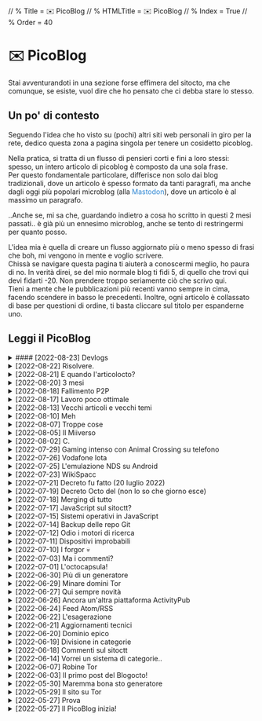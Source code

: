 // % Title = ✉️ PicoBlog
// % HTMLTitle = <span class="twa twa-envelope"><span>✉️</span></span> PicoBlog
// % Index = True
// % Order = 40

# <span class="twa twa-envelope"><span>✉️</span></span> PicoBlog

Stai avventurandoti in una sezione forse effimera del sitocto, ma che comunque, se esiste, vuol dire che ho pensato che ci debba stare lo stesso.

## Un po' di contesto

Seguendo l'idea che ho visto su (pochi) altri siti web personali in giro per la rete, dedico questa zona a pagina singola per tenere un cosidetto picoblog.

Nella pratica, si tratta di un flusso di pensieri corti e fini a loro stessi: spesso, un intero articolo di picoblog è composto da una sola frase.  
Per questo fondamentale particolare, differisce non solo dai blog tradizionali, dove un articolo è spesso formato da tanti paragrafi, ma anche dagli oggi più popolari microblog (alla <span style="Color:#3088d4;">Mastodon</span>), dove un articolo è al massimo un paragrafo.

..Anche se, mi sa che, guardando indietro a cosa ho scritto in questi 2 mesi passati.. è già più un ennesimo microblog, anche se tento di restringermi per quanto posso.

L'idea mia è quella di creare un flusso aggiornato più o meno spesso di frasi che boh, mi vengono in mente e voglio scrivere.  
Chissà se navigare questa pagina ti aiuterà a conoscermi meglio, ho paura di no. In verità direi, se del mio normale blog ti fidi 5, di quello che trovi qui devi fidarti -20. Non prendere troppo seriamente ciò che scrivo qui.  
Tieni a mente che le pubblicazioni più recenti vanno sempre in cima, facendo scendere in basso le precedenti. Inoltre, ogni articolo è collassato di base per questioni di ordine, ti basta cliccare sul titolo per espanderne uno.

## Leggi il PicoBlog

<div markdown="1" class="BorderBoxContainer">

<details markdown="1"><summary>
#### [2022-08-23] Devlogs </summary>
Per mesi sto, occasionalmente, abusando del PicoBlog come devlog per la roba che faccio. Brutta idea, visto che la scrittura qui va limitata. Quindi, ora di inaugurare la sezione [Devlogs](./Devlogs.html).
</details>

<!-- #### [2022-08-22] Risolvere. </summary>  -->
<details markdown="1">
<summary>[2022-08-22] Risolvere.</summary>
Il sitoctt è dalla sua creazione no-bloat ed efficiente. Eccetto per una (1) risorsa caricata: il [CSS per le emoji](https://octtspacc.gitlab.io/sitoctt-assets/twemoji-amazing.min.css){[:MdTgtBlank:]}. Spreca 400KB di traffico, non va bene, ma ho già qualche idea per risolvere.

![Schermata "Rete" degli strumenti sviluppatore di Firefox, che mostra i file più grossi caricati dalla home.]([staticoso:Folder:*:AbsoluteRoot]/sitoctt-assets/Media/Screenshots/Firefox-Devtools-sitoctt-index.html-2022-08-22-23-56-53.avif)
</details>

<details markdown="1">
<summary>[2022-08-21] E quando l'articolocto?</summary>
Da cosa ho iniziato a scrivere ieri è uscita fuori na roba che non finisce più, quindi va spezzettata in diversi articoli. Il primo potrei già pubblicarlo stasera, ma meglio lasciarlo a decantare una giornata, sia mai mi vengano idee da aggiungere.
</details>

<details markdown="1">
<summary>[2022-08-20] 3 mesi</summary>
Solo oggi ci ho fatto caso: 3 mesi fa (meno 3 giorni) nasceva il sitocto - anzi, il postocto. Questo tempo è volato, ma se riguardo indietro c'è molto da dire; aspettatevi l'articol**octo** 🙃
</details>

<details markdown="1">
<summary>[2022-08-18] Fallimento P2P</summary>
Chi sul sitocto naviga con attenzione avrà forse notato che, circa una settimana fa, avevo incluso una [libreria JS non aggiornata da 4 anni](https://github.com/xuset/planktos){[:MdTgtBlank:]}, che avrebbe dovuto rendere il sito automaticamente distribuito via BitTorrent. Ecco, non c'è più: non solo non funzionava, ma non faceva più caricare il sito se attivata..
</details>

<details markdown="1">
<summary>[2022-08-17] Lavoro poco ottimale</summary>
È il mio stato corrente, dove vorrei avere tutta la mia roba di codice sempre perfettamente sincronizzata tra tutti i dispositivi, incluso lo Ximi. Ho chiesto consigli [qui](https://feddit.it/post/44715){[:MdTgtBlank:]} e qualcosa di buono ho già preso, vedremo in cosa andrò a finire.
</details>

<details markdown="1">
<summary>[2022-08-13] Vecchi articoli e vecchi temi</summary>
Vorrei iniziare ad importare articoli dal mio vecchio blog, perché lì non sono ben preservati. Il primo che già ripropongo è l'ultimo pubblicato lì: [Gli inaspettati vantaggi della chiavetta Linux](./Posts/Archive/2022-05-07-Gli-Inaspettati-Vantaggi-della-Chiavetta-Linux.html). Si, con (quasi) la stessa veste grafica che avevo sul vecchio blog, anziché con quella del resto del sitocto; con staticoso posso questo ed altro.
</details>

<details markdown="1">
<summary>[2022-08-10] Meh</summary>
Da ormai 2 giorni sono fuori casa, per una vacanza che non è tipo una vacanza. Bello il posto, ho fatto delle foto che penso poi pubblicherò, tra cui alcune di spacc (!), ma ci sono rogne e boh, mi sto più che scocciando.. vediamo come continua, va...
</details>

<details markdown="1">
<summary>[2022-08-07] Troppe cose</summary>
Che ho fatto tra ieri e oggi? R su Miiverse, poi ho iniziato a programmare una [libreria C](https://gitlab.com/octospacc/LibMultiSpacc){[:MdTgtBlank:]}, e poi ho fallito a tentare di [ospitare un server](https://mastodon.uno/@octo/108783055408081922){[:MdTgtBlank:]} prima Misskey, poi Pleroma (piè aroma), e poi Mastodon.
</details>

<details markdown="1">
<summary>[2022-08-05] Il Miiverso</summary>
Un [video YT](https://yewtu.be/watch?v=JjQDik3yNhA){[:MdTgtBlank:]} ha fatto tornare Miiverse alla mia memoria, social network di Nintendo che fu chiuso. Poi mi viene in mente che la community tentò di ricrearlo e.. scopro che il progetto [rverse](https://libredd.it/r/3dshacks/comments/l4klae/miiverse_patch_to_make_it_work_again_rverse/gmyx2e4/?context=3){[:MdTgtBlank:]} è in vita. E funziona! Ho di nuovo Miiverse!
</details>

<details markdown="1">
<summary>[2022-08-02] C.</summary>
Una sola lettera, ma quante rogne. Dall'altro giorno sto provando a scrivere [questo giochino](https://gitlab.com/octospacc/BloccSpacc){[:MdTgtBlank:]}, non dico il perché o perché ho scelto C qui, altrimenti fo il papiro.
</details>

<details markdown="1">
<summary>[2022-07-29] Gaming intenso con Animal Crossing su telefono</summary>
Eh, parliamo proprio di uno di quei giochi difficili, da qualche giorno l'ho voluto riprendere in mano. Meno male che grazie agli [emulatori](./Posts/2022-07-27-0000-Emulazione-NDS-Google-Play-e-una-Storia-Oscura.html) posso vivere l'intenso ovunque, anche quando ho solo il telefono con me.
</details>

<details markdown="1">
<summary>[2022-07-26] Vodafone lota</summary>
Oggi, a casaccio, è saltata la linea Internet di casa per tipo 40 minuti buoni, Vodafone lota,.,.,
</details>

<details markdown="1">
<summary>[2022-07-25] L'emulazione NDS su Android</summary>
Nel 2022, è ancora un vero casino. E ci sono dei lati oscuri. Approfondirò bene nel prossimo post del blogoctt, che è già in scrittura.
</details>

<details markdown="1">
<summary>[2022-07-23] WikiSpacc</summary>
Mi rendo conto solo ora che su questo sito non ho mai detto che sono la Dea dello Spacc. Abbastanza grave. Lo spacc in generale, comunque, è menzionato da qualche parte.. e se non sapete cosa sia, adesso posso semplicemente dire: ho creato una wiki riguardo l'argomento e tutto ciò che ci sta attorno. Ancora è da riempire bene, ma c'è già qualcosa. Su, andate a leggere [WikiSpacc.miraheze.org/wiki/Spacc](https://wikispacc.miraheze.org/wiki/Spacc){[:MdTgtBlank:]} :)
</details>

<details markdown="1">
<summary>[2022-07-21] Decreto fu fatto (20 luglio 2022)</summary>
Avevo detto l'altro ieri del Decretocto, ieri l'ho finito e rilasciato. Purtroppo il documento ha qualche problemino di branding: la Repubblica dello Spacc e lo statocto non hanno ancora un logo ufficiale, per ora abbiamo quindi usato un fork di quello della Republica Italiana. Secondo i termini del decreto, che invito a leggere accedendo al file PDF [qui]([staticoso:Folder:*:AbsoluteRoot]/sitoctt-assets/Files/Decreto-20-luglio-2022.pdf){[:MdTgtBlank:]}, sto già riempiendo gli [Archivi MicroBlog](./Categories/MicroBlog.html).
</details>

<details markdown="1">
<summary>[2022-07-19] Decreto Octo del (non lo so che giorno esce)</summary>
Oggi ho iniziato a scrivere il nuovo Decreto Octo, che uscirà quando lo finisco, eeeeh ohh, è il primo DPCM che scrivo in vita mia, è difficile. Il decreto farà chiarezza su alcuni dubbi riguardanti la nuova raccolta "MicroBlog" del sito - e non posso dire altro, c'è il Segreto di Stato.
</details>

<details markdown="1">
<summary>[2022-07-18] Merging di tutto</summary>
Ora che ho (credo) sistemato tutto a dovere, e la funzione di posting su Mastodon di staticoso non dovrebbe fare spam inutile per roba vecchia, posso pensare a copincollare diversi miei vecchi contenuti, dalle più disparate fonti, qui al sitocto.
</details>

<details markdown="1">
<summary>[2022-07-17] JavaScript sul sitoctt?</summary>
Ehh, mi sa che devo iniziare a metterlo. Sempre in modo intelligente e che non intacca la funzionalità del sito per chi non può attivarlo, ovvio: con una libreria aggiungerò la compatibilità alle immagini AVIF per browser vecchi, con un'altra renderò praticamente il sito disponibile su BitTorrent 👀️
</details>

<details markdown="1">
<summary>[2022-07-15] Sistemi operativi in JavaScript</summary>
Quando il JS è usato bene, ossia quando è usato per fare vere app interattive e non per siti che potrebbero benissimo essere statici, sono la prima ad essere entusiasta di tale tecnologia. E dall'altro ieri mi sono ricordata di [daedalOS](https://github.com/DustinBrett/daedalOS){[:MdTgtBlank:]}, a cui ho aperto un ticket ieri e fatto una pull request oggi!
</details>

<details markdown="1">
<summary>[2022-07-14] Backup delle repo Git</summary>
È una cosa che dovrei fare, ho tante repo di mesi fa che sono ospitate sui server di un solo provider, e la cosa non va bene. Su come affronto l'argomento backup io dovrei scrivere un articolo lungo prima o poi. Fortunatamente, tutto ciò che tocca il sitoctt è stato messo (pubblico) su 3 server diversi dall'inizio ✨️
</details>

<details markdown="1">
<summary>[2022-07-12] Odio i motori di ricerca</summary>
Ma quanto devo aspettare per vedermi il sitocto indicizzato? Cosa devo fare? Oggi ho aggiunto il mio dominio alla Google Search Console, e ho anche implementato un primo supporto alla generazione di sitemap in staticoso.. speriamo di risolvere subito 😵‍💫️
</details>

<details markdown="1">
<summary>[2022-07-11] Dispositivi improbabili</summary>
Ho preso un Kindle da poco meno di una settimana. Ovviamente, l'ho hackerato seduta stante. [L'ho detto su Mastodon](https://mastodon.uno/@octo/108600089579737212){[:MdTgtBlank:]}, ma farò un post approfondito qui prima o poi. Comunque, questo tablettino si aggiunge alla lista di dispositivi strani su cui vorrei assicurarmi che il sitocto funge 😶‍🌫️️
</details>

<details markdown="1">
<summary>[2022-07-10] I forgor 💀</summary>
Apparentemente, per una settimana sana ho dimenticato che il mio PicoBlog esiste! Shit happens. Vabbe, che fare quindi? Non molto, temo, MA, ora accetto donazioni: [💰 Donazioni](./Donazioni.html). Mi sa che se inizio a riceverne qualcuna, inizierò a dimenticarmi meno di aggiornare il sito in generale, lmao xd
</details>

<details markdown="1">
<summary>[2022-07-03] Ma i commenti?</summary>
Eh eh, ops. La [repo](https://gitlab.com/octtspacc/PlainDiscuss){[:MdTgtBlank:]} non ha nuovi commit da settimane, morta. Che palle. Però, con l'integrazione ActivityPub che il sito ora ha da 2 giorni, c'è già una sorta di sistema di commenti per ogni singolo post del blogocto.. quindi il mio lavoro è finito?
</details>

<details markdown="1">
<summary>[2022-07-01] L'octocapsula!</summary>
E da oggi anche l'octocapsula, ossia la mia capsula Gemini, esiste sull'Internette. Per ora, lì ci trovate soltanto una conversione 1:1 del sitoctt, ma, se volete sapere oltre, vi rimando come al solito a [Home # Disponibilità del sito](./index.html#-Disponibilit-del-sito).
</details>

<details markdown="1">
<summary>[2022-06-30] Più di un generatore</summary>
Ormai, questo è ciò che staticoso sta diventando, contrariamente alle mie stesse aspettative. Giusto adesso ho iniziato ad implementare 2 cose stravaganti: generazione di Gemtext (aspettatevi il sitoctt su Gemini..), e pubblicazione dei nuovi post su ActivityPub (Mastodon).
</details>

<details markdown="1">
<summary>[2022-06-29] Minare domini Tor</summary>
È esattamente quello che ho fatto! In che senso? È banalmente ciò che si fa con un programma come [mkp224o](https://github.com/cathugger/mkp224o){[:MdTgtBlank:]}, se si vuole ottenere un indirizzo contenente caratteri particolari. Il nuovo indirizzo, che inizia (questa la particolarità) con "<span style="Color:#59316b;">sitoctt</span>", è linkato su [Home # Disponibilità del sito](./index.html#-Disponibilit-del-sito).
</details>

<details markdown="1">
<summary>[2022-06-27] Qui sempre novità</summary>
Ora ho una pagina [Raccolta Siti Internet](./Raccolte/Internet/Raccolta-Siti-Internet.html) dove linko ad altri siti carini, ho creato un PNG 88x31 che identifica il mio sito e che, chiunque vuole, può usare per linkarlo.. beh dai, pian piano si sta riempiendo anche meglio di un semplice blog :D
</details>

<details markdown="1">
<summary>[2022-06-26] Ancora un'altra piattaforma ActivityPub</summary>
Eh già, ce n'è già una nuova in beta da praticamente ieri. Che il suo archetipo sia Mastodon, lo si vede subito, ma [Bonfire](https://bonfirenetworks.org){[:MdTgtBlank:]} promette una filosofia diversa (?) e.. agli sviluppatori frega qualcosa del miglioramento progressivo, e gran parte della app già funziona senza JS! Già questo è abbastanza per farmi gioire.
</details>

<details markdown="1">
<summary>[2022-06-24] Feed Atom/RSS</summary>
Finalmente staticoso integra la generazione di feed Atom/RSS! Se funziona tutto, scriverò le informazioni su [Home # Feed e notifiche](./index.html#-Feed-e-notifiche), ma i metadati sono già presenti nell'HTML, quindi usando un browser che ancora integra un aggregatore di feed, come SeaMonkey, dovrebbe apparire un'icona per iscriversi.
</details>

<details markdown="1">
<summary>[2022-06-22] L'esagerazione</summary>
Mi è venuta voglia di esagerare e implementare un contatore delle visite sul sito. Per fortuna, ho trovato il servizio gratuito già pronto di [contatoreaccessi.com](https://contatoreaccessi.com){[:MdTgtBlank:]}, che funziona caricando assolutamente **zero JavaScript**, anche se conta anche i refresh, non le visite uniche.. vabbe.
</details>

<details markdown="1">
<summary>[2022-06-21] Aggiornamenti tecnici</summary>
Tra ieri e stamattina ho lavorato abbastanza al generatore, per sistemare problemini e aggiungere funzioni, e ho aggiunto qualche miglioramento al CSS del sito. Comunque questo PicoBlog è ormai solo un devlog, un po' un peccato, ma non so cos'altro scrivere di molto corto.. 😅
</details>

<details markdown="1">
<summary>[2022-06-20] Dominio epico</summary>
Dopo un mesetto, eu.org mi ha dato il dominio che ho chiesto.. a breve il sitocto sarà navigabile da [sitoctt.octt.eu.org](https://sitoctt.octt.eu.org)! Tecnicamente già raggiungibile, ma devo sistemare dei problemi del generatore, se voglio il dominio attuale non si rompa..
</details>

<details markdown="1">
<summary>[2022-06-19] Divisione in categorie</summary>
Alla fine credo di aver realizzato qualcosa come lo volevo. Adesso nella barra di navigazione del sito c'è una sezione "Raccolte", che altro non è che una lista di categorie semiautomatica. 
</details>

<details markdown="1">
<summary>[2022-06-18] Commenti sul sitoctt</summary>
È da qualche giorno che sto lavorando quasi ininterrottamente ad un mio sistema di commenti da abilitare per il sito. Non è ancora finito e non so quando lo finirò (e se lo finirò.. speriamo non butto via tutto per la noia).
</details>

<details markdown="1">
<summary>[2022-06-14] Vorrei un sistema di categorie..</summary>
..che non so bene neanche io come lo voglio. A parte la categorizzazione dei post del Blogocto in temi, vorrei che nelle pagine di raccolta per temi uscissero anche pagine che non sono propriamente post, ma ho paura che si crei disordine. Ci penserò su a lungo..
</details>

<details markdown="1">
<summary>[2022-06-07] Robine Tor</summary>
Visto che Tor Browser all'impostazione di protezione massima, impostata da molta gente che lo usa, rompe alcune componenti CSS (non c'è JS) del mio sito.. ho aggiornato il generatore per supportare l'aggiunta di una sezione header su tutte le pagine, al momento di build del sito. Lì ho messo info riguardo al problema.
</details>

<details markdown="1">
<summary>[2022-06-03] Il primo post del Blogocto!</summary>
L'ho iniziato a scrivere 3 giorni fa, poi tra una cosa e l'altra ho avuto modo di finire solo oggi la scrittura, sia dell'articolo in questione, che del codice del mio generatore che gestisce i post stile-blog (su cui ho ancora sistemazioni da fare). Andate a vederlo [qui](./Categories/Blog.html)!
</details>

<details markdown="1">
<summary>[2022-05-30] Maremma bona sto generatore</summary>
Sviluppare questo generatore di siti si sta rivelando un'esperienza mistica, in positivo e in negativo. Non so neanche come descrivere il tutto, è assurdo.
</details>

<details markdown="1">
<summary>[2022-05-29] Il sito su Tor</summary>
Finalmente, ho messo in piedi anche un mirror <span style="Color:#59316b;">Tor</span> del sitocto! Lo trovate linkato su [Home # Disponibilità del sito](./index.html#-Disponibilit-del-sito). Ora è tutto più sicuro e privato.
</details>

<details markdown="1">
<summary>[2022-05-27] Prova</summary>
Questo articolo è solo una prova, forse verrà cancellato.
</details>

<details markdown="1">
<summary>[2022-05-27] Il PicoBlog inizia!</summary>
A cosa serve questo post? A farmi vedere l'effetto iniziale ed eventualmente sistemare del CSS..
</details>

</div>
